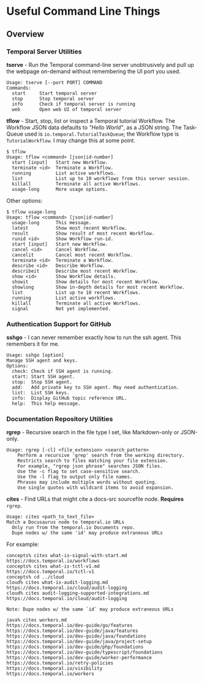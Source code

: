 # Useful Command Line Things 

## Overview

### Temporal Server Utilities

**tserve** - Run the Temporal command-line server unobtrusively and pull up the webpage on-demand without remembering the UI port you used.

```
Usage: tserve [--port PORT] COMMAND
Commands:
  start     Start temporal server
  stop      Stop temporal server
  info      Check if temporal server is running
  web       Open web UI of temporal server
```

**tflow** - Start, stop, list or inspect a Temporal tutorial Workflow. The Workflow JSON data defaults to _"Hello World"_, as a JSON string. The Task-Queue used is `io.temporal.TutorialTaskQueue`; the Workflow type is `TutorialWorkflow`. I may change this at some point.

```
$ tflow
Usage: tflow <command> [json|id-number]
  start [input]   Start new Workflow.
  terminate <id>  Terminate a Workflow.
  running         List active workflows.
  list            List up to 10 workflows from this server session.
  killall         Terminate all active Workflows.
  usage-long      More usage options.
```

Other options:

```
$ tflow usage-long
Usage: tflow <command> [json|id-number]
  usage-long      This message.
  latest          Show most recent Workflow.
  result          Show result of most recent Workflow.
  runid <id>      Show Workflow run-id.
  start [input]   Start new Workflow.
  cancel <id>     Cancel Workflow.
  cancelit        Cancel most recent Workflow.
  terminate <id>  Terminate a Workflow.
  describe <id>   Describe Workflow.
  describeit      Describe most recent Workflow.
  show <id>       Show Workflow details.
  showit          Show details for most recent Workflow.
  showlong        Show in-depth details for most recent Workflow.
  list            List up to 10 recent Workflows.
  running         List active workflows.
  killall         Terminate all active Workflows.
  signal          Not yet implemented.
```

### Authentication Support for GitHub

**sshgo** - I can never remember exactly how to run the ssh agent. This remembers it for me.

```
Usage: sshgo [option]
Manage SSH agent and keys.
Options:
  check: Check if SSH agent is running.
  start: Start SSH agent.
  stop:  Stop SSH agent.
  add:   Add private key to SSH agent. May need authentication.
  list:  List SSH keys.
  info:  Display GitHub topic reference URL.
  help:  This help message.
```

### Documentation Repository Utilities

**rgrep** - Recursive search in the file type I set, like Markdown-only or JSON-only.

```
Usage: rgrep [-cl] <file_extension> <search_pattern>
    Perform a recursive 'grep' search from the working directory.
    Restricts search to files matching your file extension.
    For example, "rgrep json phrase" searches JSON files.
    Use the -c flag to set case-sensitive search.
    Use the -l flag to output only file names.
    Phrases may include multiple words without quoting.
    Use single quotes with wildcard items to avoid expansion.
```

**cites** - Find URLs that might cite a docs-src sourcefile node. **Requires** `rgrep`.

```
Usage: cites <path_to_text_file>
Match a Docusaurus node to temporal.io URLs
  Only run from the temporal.io Documents repo.
  Dupe nodes w/ the same 'id' may produce extraneous URLs
```

For example:

```
concepts% cites what-is-signal-with-start.md
https://docs.temporal.io/workflows
concepts% cites what-is-tctl-v1.md 
https://docs.temporal.io/tctl-v1
concepts% cd ../cloud
cloud% cites what-is-audit-logging.md 
https://docs.temporal.io/cloud/audit-logging
cloud% cites audit-logging-supported-integrations.md 
https://docs.temporal.io/cloud/audit-logging

Note: Dupe nodes w/ the same `id` may produce extraneous URLs

java% cites workers.md 
https://docs.temporal.io/dev-guide/go/features
https://docs.temporal.io/dev-guide/java/features
https://docs.temporal.io/dev-guide/java/foundations
https://docs.temporal.io/dev-guide/java/project-setup
https://docs.temporal.io/dev-guide/php/foundations
https://docs.temporal.io/dev-guide/typescript/foundations
https://docs.temporal.io/dev-guide/worker-performance
https://docs.temporal.io/retry-policies
https://docs.temporal.io/visibility
https://docs.temporal.io/workers
```